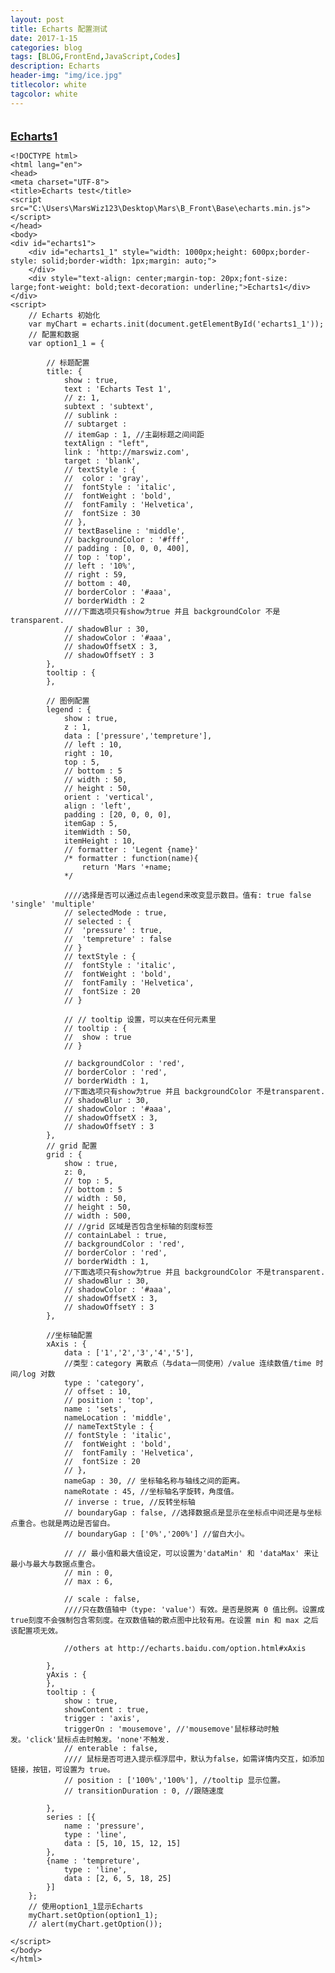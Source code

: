 ```yaml
---
layout: post
title: Echarts 配置测试
date: 2017-1-15
categories: blog
tags: [BLOG,FrontEnd,JavaScript,Codes]
description: Echarts
header-img: "img/ice.jpg"
titlecolor: white
tagcolor: white
---
```


<div  class="col-lg-12 col-md-12 col-sm-12 col-xs-12">	
<div id="echarts1_1" class="charts"></div>
</div>
<div class="col-lg-12 col-md-12 col-sm-12 col-xs-12 text-center" style="padding-top: 20px;font-size: large;font-weight: bold;text-decoration: underline;">
		Echarts1
</div>



    <!DOCTYPE html>
    <html lang="en">
    <head>
	<meta charset="UTF-8">
	<title>Echarts test</title>
	<script src="C:\Users\MarsWiz123\Desktop\Mars\B_Front\Base\echarts.min.js"></script>
    </head>
    <body>
	<div id="echarts1">
		<div id="echarts1_1" style="width: 1000px;height: 600px;border-style: solid;border-width: 1px;margin: auto;">	
		</div>
		<div style="text-align: center;margin-top: 20px;font-size: large;font-weight: bold;text-decoration: underline;">Echarts1</div>
	</div>
	<script>
	    // Echarts 初始化
		var myChart = echarts.init(document.getElementById('echarts1_1'));
		// 配置和数据
		var option1_1 = {

			// 标题配置
			title: {
				show : true,
				text : 'Echarts Test 1',
				// z: 1,
				subtext : 'subtext',
				// sublink :				
				// subtarget : 
				// itemGap : 1, //主副标题之间间距
				textAlign : "left",
				link : 'http://marswiz.com',
				target : 'blank',
				// textStyle : {
				// 	color : 'gray',
				// 	fontStyle : 'italic',
				// 	fontWeight : 'bold',
				// 	fontFamily : 'Helvetica',
				// 	fontSize : 30			
				// },
				// textBaseline : 'middle',
				// backgroundColor : '#fff',
				// padding : [0, 0, 0, 400],
				// top : 'top',
				// left : '10%',
				// right : 59,
				// bottom : 40,
				// borderColor : '#aaa',
				// borderWidth : 2
				////下面选项只有show为true 并且 backgroundColor 不是transparent.				
				// shadowBlur : 30,
				// shadowColor : '#aaa',
				// shadowOffsetX : 3,
				// shadowOffsetY : 3
			},
			tooltip : {
			},

			// 图例配置
			legend : {
				show : true,
				z : 1,
				data : ['pressure','tempreture'],
				// left : 10,
				right : 10,
				top : 5,
				// bottom : 5
				// width : 50,
				// height : 50,
				orient : 'vertical',
				align : 'left',
				padding : [20, 0, 0, 0],
				itemGap : 5,
				itemWidth : 50,
				itemHeight : 10,
				// formatter : 'Legent {name}'
				/* formatter : function(name){
				 	return 'Mars '+name;
				*/ 

				////选择是否可以通过点击legend来改变显示数目。值有: true false 'single' 'multiple' 
				// selectedMode : true,
				// selected : {
				// 	'pressure' : true,
				// 	'tempreture' : false
				// }
				// textStyle : {
				// 	fontStyle : 'italic',
				// 	fontWeight : 'bold',
				// 	fontFamily : 'Helvetica',
				// 	fontSize : 20
				// }

				// // tooltip 设置，可以夹在任何元素里
				// tooltip : {
				// 	show : true
				// }

				// backgroundColor : 'red',
				// borderColor : 'red',
				// borderWidth : 1,
				//下面选项只有show为true 并且 backgroundColor 不是transparent.				
				// shadowBlur : 30,
				// shadowColor : '#aaa',
				// shadowOffsetX : 3,
				// shadowOffsetY : 3
			},
			// grid 配置
			grid : {
				show : true,
				z: 0,
				// top : 5,
				// bottom : 5
				// width : 50,
				// height : 50,
				// width : 500,
				// //grid 区域是否包含坐标轴的刻度标签
				// containLabel : true,
				// backgroundColor : 'red',
				// borderColor : 'red',
				// borderWidth : 1,
				//下面选项只有show为true 并且 backgroundColor 不是transparent.				
				// shadowBlur : 30,
				// shadowColor : '#aaa',
				// shadowOffsetX : 3,
				// shadowOffsetY : 3
			},

			//坐标轴配置
			xAxis : {
				data : ['1','2','3','4','5'],
				//类型：category 离散点（与data一同使用）/value 连续数值/time 时间/log 对数
				type : 'category',
				// offset : 10,
				// position : 'top',
				name : 'sets',
				nameLocation : 'middle',
				// nameTextStyle : {
				// fontStyle : 'italic',
				// 	fontWeight : 'bold',
				// 	fontFamily : 'Helvetica',
				// 	fontSize : 20
				// },
				nameGap : 30, // 坐标轴名称与轴线之间的距离。
				nameRotate : 45, //坐标轴名字旋转，角度值。
				// inverse : true, //反转坐标轴
				// boundaryGap : false, //选择数据点是显示在坐标点中间还是与坐标点重合。也就是两边是否留白。
				// boundaryGap : ['0%','200%'] //留白大小。

				// // 最小值和最大值设定，可以设置为'dataMin' 和 'dataMax' 来让最小与最大与数据点重合。
				// min : 0,
				// max : 6,

				// scale : false, 
				////只在数值轴中（type: 'value'）有效。是否是脱离 0 值比例。设置成 true刻度不会强制包含零刻度。在双数值轴的散点图中比较有用。在设置 min 和 max 之后该配置项无效。

				//others at http://echarts.baidu.com/option.html#xAxis

			},
			yAxis : {
			},
			tooltip : {
				show : true,
				showContent : true,
				trigger : 'axis',
				triggerOn : 'mousemove', //'mousemove'鼠标移动时触发。'click'鼠标点击时触发。'none'不触发.
				// enterable : false, 
				//// 鼠标是否可进入提示框浮层中，默认为false，如需详情内交互，如添加链接，按钮，可设置为 true。
				// position : ['100%','100%'], //tooltip 显示位置。
				// transitionDuration : 0, //跟随速度
				
			},
			series : [{
				name : 'pressure',
				type : 'line',
				data : [5, 10, 15, 12, 15]
			},
			{name : 'tempreture',
				type : 'line',
				data : [2, 6, 5, 18, 25]
			}]
		};
		// 使用option1_1显示Echarts
		myChart.setOption(option1_1);
		// alert(myChart.getOption());

	</script>
    </body>
    </html>
    
<script src="{{ "/js/echarts/echarts_test1.js " | prepend: site.baseurl }}"></script>